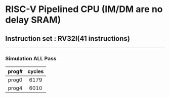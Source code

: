 # RISC-V Pipelined CPU (IM/DM are no delay SRAM)
## Instruction set : RV32I(41 instructions)
---
### Simulation ALL Pass
|  prog#  | cycles |
|:-------:|:------:|
|  prog0  |  6179  |
|  prog4  |  6010  |
